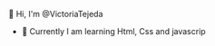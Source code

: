 👋 Hi, I'm @VictoriaTejeda
- 🌱 Currently I am learning Html, Css and javascrip
<!---
VictoriaTejeda/VictoriaTejeda is a ✨ special ✨ repository because its `README.md` (this file) appears on your GitHub profile.
You can click the Preview link to take a look at your changes.
--->
